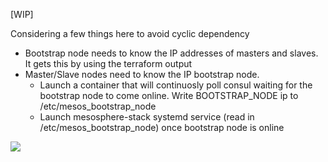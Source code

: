 [WIP]

Considering a few things here to avoid cyclic dependency

- Bootstrap node needs to know the IP addresses of masters and slaves. It gets this by using the terraform output
- Master/Slave nodes need to know the IP bootstrap node. 
  - Launch a container that will continuosly poll consul waiting for the bootstrap node to come online. Write BOOTSTRAP_NODE ip to /etc/mesos_bootstrap_node
  - Launch mesosphere-stack systemd service (read in /etc/mesos_bootstrap_node) once bootstrap node is online


<img src="https://docs.google.com/drawings/d/1wnA2-bbvFetr4M1jqSpdjD-cQ57xnWGcSMhmoskxSvI/edit?usp=sharing">
